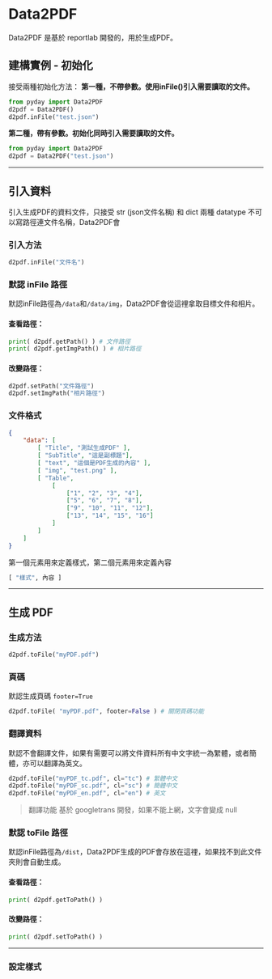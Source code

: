 # Data2PDF
Data2PDF 是基於 reportlab 開發的，用於生成PDF。

## 建構實例 - 初始化
接受兩種初始化方法：
**第一種，不帶參數。使用inFile()引入需要讀取的文件。**
```python
from pyday import Data2PDF
d2pdf = Data2PDF()
d2pdf.inFile("test.json")
```
**第二種，帶有參數。初始化同時引入需要讀取的文件。**
```python
from pyday import Data2PDF
d2pdf = Data2PDF("test.json")
```

---

## 引入資料
引入生成PDF的資料文件，只接受 str (json文件名稱) 和 dict 兩種 datatype
不可以寫路徑連文件名稱，Data2PDF會
### 引入方法
```python
d2pdf.inFile("文件名")
```

### 默認 inFile 路徑
默認inFile路徑為```/data```和```/data/img```，Data2PDF會從這𥚃拿取目標文件和相片。

#### 查看路徑：
```python
print( d2pdf.getPath() ) # 文件路徑
print( d2pdf.getImgPath() ) # 相片路徑
```
#### 改變路徑：
```python
d2pdf.setPath("文件路徑")
d2pdf.setImgPath("相片路徑")
```

### 文件格式
```json
{
    "data": [
        [ "Title", "測試生成PDF" ],
        [ "SubTitle", "這是副標題"],
        [ "text", "這個是PDF生成的內容" ],
        [ "img", "test.png" ],
        [ "Table",
            [
                ["1", "2", "3", "4"],
                ["5", "6", "7", "8"],
                ["9", "10", "11", "12"],
                ["13", "14", "15", "16"]
            ]
        ]
    ]
}
```

第一個元素用來定義樣式，第二個元素用來定義內容
```python
[ "樣式", 內容 ]
```

---

## 生成 PDF
### 生成方法
```python
d2pdf.toFile("myPDF.pdf")
```
### 頁碼
默認生成頁碼 ```footer=True```
```python
d2pdf.toFile( "myPDF.pdf", footer=False ) # 關閉頁碼功能
```

### 翻譯資料
默認不會翻譯文件，如果有需要可以將文件資料所有中文字統一為䌓體，或者簡體，亦可以翻譯為英文。
```python
d2pdf.toFile("myPDF_tc.pdf", cl="tc") # 䌓體中文
d2pdf.toFile("myPDF_sc.pdf", cl="sc") # 簡體中文
d2pdf.toFile("myPDF_en.pdf", cl="en") # 英文
```
> 翻譯功能 基於 googletrans 開發，如果不能上網，文字會變成 null
<!-- > 未來會新增 英文 翻譯 中文 -->

### 默認 toFile 路徑
默認inFile路徑為```/dist```，Data2PDF生成的PDF會存放在這𥚃，如果找不到此文件夾則會自動生成。
#### 查看路徑：
```python
print( d2pdf.getToPath() )
```
#### 改變路徑：
```python
print( d2pdf.setToPath() )
```

---

### 設定樣式
```python

```